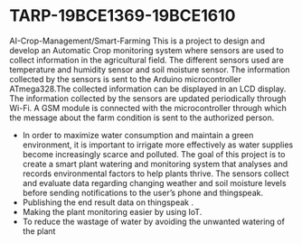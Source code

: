 # TARP-19BCE1369-19BCE1610
AI-Crop-Management/Smart-Farming
This is a project to design and develop an Automatic Crop monitoring system where sensors are used to collect information in the agricultural field. The different sensors used are temperature and humidity sensor and soil moisture sensor. The information collected by the sensors is sent to the Arduino microcontroller ATmega328.The collected information can be displayed in an LCD display. The information collected by the sensors are updated periodically through Wi-Fi. A GSM module is connected with the microcontroller through which the message about the farm condition is sent to the authorized person.
- In order to maximize water consumption and maintain a green environment, it is important to irrigate more effectively as water supplies become increasingly scarce and polluted. The goal of this project is to create a smart plant watering and monitoring system that analyses and records environmental factors to help plants thrive. The sensors collect and evaluate data regarding changing weather and soil moisture levels before sending notifications to the user’s phone and thingspeak.
- Publishing the end result data on thingspeak .
- Making the plant monitoring easier by using IoT.
- To reduce the wastage of water by avoiding the unwanted watering of the plant
